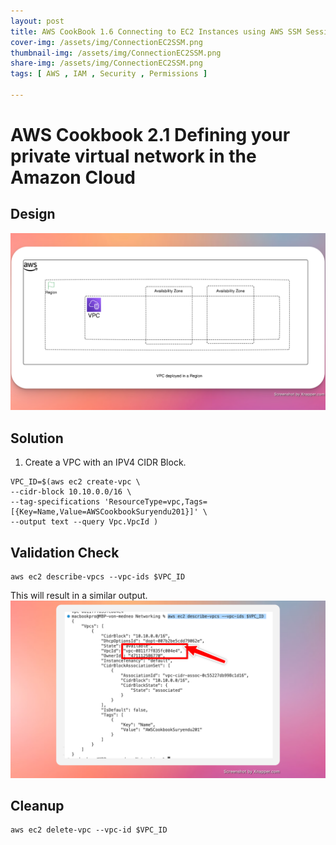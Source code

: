 ```yaml
---
layout: post
title: AWS CookBook 1.6 Connecting to EC2 Instances using AWS SSM Session Manager
cover-img: /assets/img/ConnectionEC2SSM.png
thumbnail-img: /assets/img/ConnectionEC2SSM.png
share-img: /assets/img/ConnectionEC2SSM.png
tags: [ AWS , IAM , Security , Permissions ]

---
```


# AWS Cookbook 2.1 Defining your private virtual network in the Amazon Cloud

## Design

![Design](/assets/img/AWSVPCDesign.png)

## Solution

1. Create a VPC with an IPV4 CIDR Block.

```shell
VPC_ID=$(aws ec2 create-vpc \
--cidr-block 10.10.0.0/16 \
--tag-specifications 'ResourceType=vpc,Tags=[{Key=Name,Value=AWSCookbookSuryendu201}]' \
--output text --query Vpc.VpcId )

```

## Validation Check

```
aws ec2 describe-vpcs --vpc-ids $VPC_ID
```

This will result in a similar output.
![Output](/assets/img/AWSVPC.png)

## Cleanup

```
aws ec2 delete-vpc --vpc-id $VPC_ID

```
